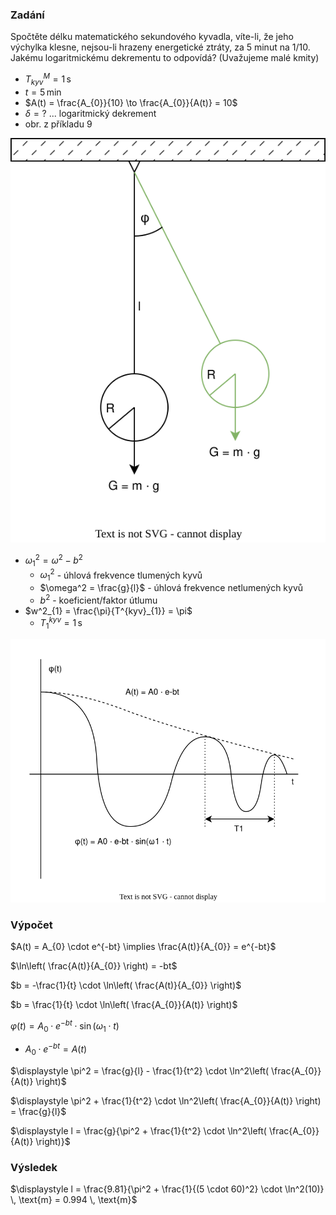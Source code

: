 ### Zadání

Spočtěte délku matematického sekundového kyvadla, víte-li, že jeho výchylka klesne, nejsou-li hrazeny energetické ztráty, za 5 minut na 1/10. Jakému logaritmickému dekrementu to odpovídá? (Uvažujeme malé kmity)

- $T^M_{kyv} = 1 \, \text{s}$
- $t = 5 \, \text{min}$
- $A(t) = \frac{A_{0}}{10} \to \frac{A_{0}}{A(t)} = 10$
- $\delta = \text{?}$ ... logaritmický dekrement
- obr. z příkladu 9

![](_assets/priklad9.svg)

- $\omega^2_{1} = \omega^2 - b^2$
	- $\omega^2_{1}$ - úhlová frekvence tlumených kyvů
	- $\omega^2 = \frac{g}{l}$ - úhlová frekvence netlumených kyvů
	- $b^2$ - koeficient/faktor útlumu
- $w^2_{1} = \frac{\pi}{T^{kyv}_{1}} = \pi$
	- $T^{kyv}_{1} = 1 \, \text{s}$

![](_assets/priklad10.svg)

### Výpočet

$A(t) = A_{0} \cdot e^{-bt} \implies \frac{A(t)}{A_{0}} = e^{-bt}$

$\ln\left( \frac{A(t)}{A_{0}} \right) = -bt$

$b = -\frac{1}{t} \cdot \ln\left( \frac{A(t)}{A_{0}} \right)$

$b = \frac{1}{t} \cdot \ln\left( \frac{A_{0}}{A(t)} \right)$

$\varphi(t) = A_{0} \cdot e^{-bt} \cdot \sin (\omega_{1}\cdot t)$
- $A_{0} \cdot e^{-bt} = A(t)$

$\displaystyle \pi^2 = \frac{g}{l} - \frac{1}{t^2} \cdot \ln^2\left( \frac{A_{0}}{A(t)} \right)$

$\displaystyle \pi^2 + \frac{1}{t^2} \cdot \ln^2\left( \frac{A_{0}}{A(t)} \right) = \frac{g}{l}$

$\displaystyle l = \frac{g}{\pi^2 + \frac{1}{t^2} \cdot \ln^2\left( \frac{A_{0}}{A(t)} \right)}$

### Výsledek

$\displaystyle l = \frac{9.81}{\pi^2 + \frac{1}{(5 \cdot 60)^2} \cdot \ln^2(10)} \, \text{m} = 0.994 \, \text{m}$